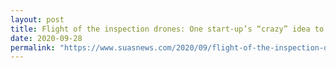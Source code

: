 ```yaml
---
layout: post
title: Flight of the inspection drones: One start-up’s “crazy” idea to disrupt building inspections with tech 
date: 2020-09-28
permalink: "https://www.suasnews.com/2020/09/flight-of-the-inspection-drones-one-start-ups-crazy-idea-to-disrupt-building-inspections-with-tech/"
---
```

